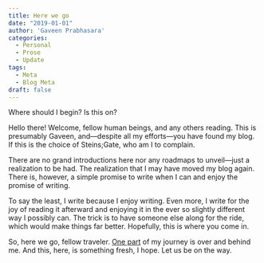 ```yaml
---
title: Here we go
date: "2019-01-01"
author: 'Gaveen Prabhasara'
categories:
  - Personal
  - Prose
  - Update
tags:
  - Meta
  - Blog Meta
draft: false
---
```


Where should I begin? Is this on?

Hello there! Welcome, fellow human beings, and any others reading. This is presumably Gaveen, and—despite all my efforts—you have found my blog. If this is the choice of Steins;Gate, who am I to complain.

There are no grand introductions here nor any roadmaps to unveil—just a realization to be had. The realization that I may have moved my blog again. There is, however, a simple promise to write when I can and enjoy the promise of writing.

To say the least, I write because I enjoy writing. Even more, I write for the joy of reading it afterward and enjoying it in the ever so slightly different way I possibly can. The trick is to have someone else along for the ride, which would make things far better. Hopefully, this is where you come in.

So, here we go, fellow traveler. [One part](https://gaveen.blogspot.com/) of my journey is over and behind me. And this, here, is something fresh, I hope. Let us be on the way.